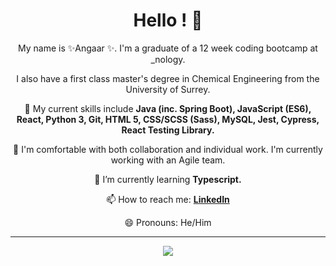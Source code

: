 <h1 align="center">  Hello ! 👋 </h1> 
<p align="center"> My name is ✨Angaar ✨. I'm a graduate of a 12 week coding bootcamp at _nology. </p>
<p align="center"> I also have a first class master's degree in Chemical Engineering from the University of Surrey. </p> 
<div align="center"> 
 <p> 🔭 My current skills include <strong> Java (inc. Spring Boot), JavaScript (ES6), React, Python 3, Git, HTML 5, CSS/SCSS (Sass), MySQL, Jest, Cypress, React Testing Library.</strong> </p>
 <p> 👯 I'm comfortable with both collaboration and individual work. I'm currently working with an Agile team.</p>    
 <p> 🌱 I’m currently learning <strong> Typescript. </strong> </p>
 <p> 📫 How to reach me: <strong> <a href="https://www.linkedin.com/in/angaar-uriakhil-1723a71b4/"> LinkedIn </a></strong> </p> 
 <p> 😄 Pronouns: He/Him </p>
</div> 

--- 

<p align="center">
<a href="https://github.com/anuraghazra/github-readme-stats">
  <img src="https://github-readme-stats.vercel.app/api?username=angaar96&show_icons=true&theme=tokyonight"/>
</a>
</p> 
